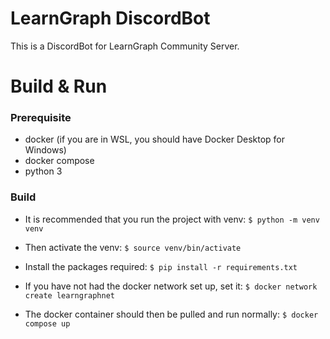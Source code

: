 # LearnGraph DiscordBot

This is a DiscordBot for LearnGraph Community Server.

# Build & Run

### Prerequisite
- docker (if you are in WSL, you should have Docker Desktop for Windows)
- docker compose
- python 3

### Build
- It is recommended that you run the project with venv:
```$ python -m venv venv```

- Then activate the venv:
```$ source venv/bin/activate```

- Install the packages required:
```$ pip install -r requirements.txt```

- If you have not had the docker network set up, set it:
```$ docker network create learngraphnet```

- The docker container should then be pulled and run normally:
```$ docker compose up```